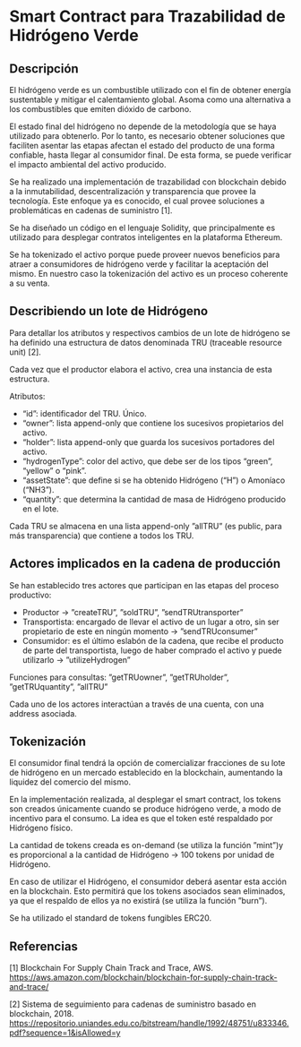 # Smart Contract para Trazabilidad de Hidrógeno Verde

## Descripción

El hidrógeno verde es un combustible utilizado con el fin de obtener energía sustentable y mitigar el calentamiento global. Asoma como una alternativa a los combustibles que emiten dióxido de carbono.

El estado final del hidrógeno no depende de la metodología que se haya utilizado para obtenerlo. Por lo tanto, es necesario obtener soluciones que faciliten asentar las etapas afectan el estado del producto de una forma confiable, hasta llegar al consumidor final. De esta forma, se puede verificar el impacto ambiental del activo producido.

Se ha realizado una implementación de trazabilidad con blockchain debido a la inmutabilidad, descentralización y transparencia que provee la tecnología. Este enfoque ya es conocido, el cual provee soluciones a problemáticas en cadenas de suministro [1].

Se ha diseñado un código en el lenguaje Solidity, que principalmente es utilizado para desplegar contratos inteligentes en la plataforma Ethereum.

Se ha tokenizado el activo porque puede proveer nuevos beneficios para atraer a consumidores de hidrógeno verde y facilitar la aceptación del mismo. En nuestro caso la tokenización del activo es un proceso coherente a su venta. 

## Describiendo un lote de Hidrógeno

Para detallar los atributos y respectivos cambios de un lote de hidrógeno se ha definido una estructura de datos denominada TRU (traceable resource unit) [2]. 

Cada vez que el productor elabora el activo, crea una instancia de esta estructura.

Atributos:
* “id”: identificador del TRU.  Único.
* “owner”: lista append-only que contiene los sucesivos propietarios del activo.
* “holder”: lista append-only que guarda los sucesivos portadores del activo.
* “hydrogenType”: color del activo, que debe ser de los tipos “green”, “yellow” o “pink”.
* “assetState”: que define si se ha obtenido Hidrógeno (“H”) o Amoníaco (“NH3”).
* “quantity”: que determina la cantidad de masa de Hidrógeno producido en el lote.

Cada TRU se almacena en una lista append-only ”allTRU” (es public, para más transparencia) que contiene a todos los TRU.

## Actores implicados en la cadena de producción

Se han establecido tres actores que participan en las etapas del proceso productivo: 
* Productor → ”createTRU”, ”soldTRU”, ”sendTRUtransporter”
* Transportista: encargado de llevar el activo de un lugar a otro, sin ser propietario de este en ningún momento → ”sendTRUconsumer”
* Consumidor: es el último eslabón de la cadena, que recibe el producto de parte del transportista, luego de haber comprado el activo y puede utilizarlo → ”utilizeHydrogen”

Funciones para consultas: ”getTRUowner”, ”getTRUholder”, ”getTRUquantity”, ”allTRU”

Cada uno de los actores interactúan a través de una cuenta, con una address asociada.

## Tokenización

El consumidor final tendrá la opción de comercializar fracciones de su lote de hidrógeno en un mercado establecido en la blockchain, aumentando la liquidez del comercio del mismo. 

En la implementación realizada, al desplegar el smart contract, los tokens son creados únicamente cuando se produce hidrógeno verde, a modo de incentivo para el consumo. La idea es que el token esté respaldado por Hidrógeno físico.

La cantidad de tokens creada es on-demand (se utiliza la función ”mint”)y es proporcional a la cantidad de Hidrógeno → 100 tokens por unidad de Hidrógeno.

En caso de utilizar el Hidrógeno, el consumidor deberá asentar esta acción en la blockchain. Esto permitirá que los tokens asociados sean eliminados, ya que el respaldo de ellos ya no existirá (se utiliza la función ”burn”). 

Se ha utilizado el standard de tokens fungibles ERC20.

## Referencias

[1] Blockchain For Supply Chain Track and Trace, AWS. https://aws.amazon.com/blockchain/blockchain-for-supply-chain-track-and-trace/

[2] Sistema de seguimiento para cadenas de suministro basado en blockchain, 2018. https://repositorio.uniandes.edu.co/bitstream/handle/1992/48751/u833346.pdf?sequence=1&isAllowed=y
